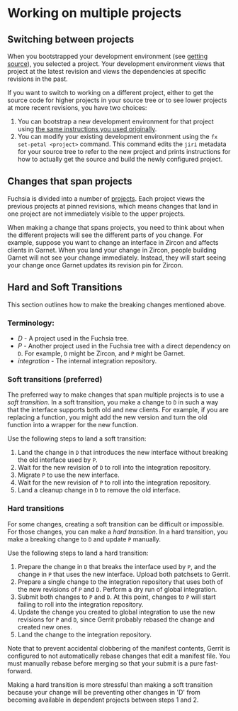 # Working on multiple projects

## Switching between projects

When you bootstrapped your development environment (see
[getting source][getting-source]), you selected a project. Your development
environment views that project at the latest revision and views the dependencies
at specific revisions in the past.

If you want to switch to working on a different project, either to get the source
code for higher projects in your source tree or to see lower projects at more recent
revisions, you have two choices:

1. You can bootstrap a new development environment for that project using
   [the same instructions you used originally][getting-source].
2. You can modify your existing development environment using the
   `fx set-petal <project>` command. This command edits the `jiri` metadata for
   your source tree to refer to the new project and prints instructions for how to
   actually get the source and build the newly configured project.

## Changes that span projects

Fuchsia is divided into a number of [projects][layers]. Each project views the
previous projects at pinned revisions, which means changes that land in one
project are not immediately visible to the upper projects.

When making a change that spans projects, you need to think about when the
different projects will see the different parts of you change. For example,
suppose you want to change an interface in Zircon and affects clients in Garnet.
When you land your change in Zircon, people building Garnet will not see your
change immediately. Instead, they will start seeing your change once Garnet
updates its revision pin for Zircon.

## Hard and Soft Transitions

This section outlines how to make the breaking changes mentioned above.

### Terminology:

* *D* - A project used in the Fuchsia tree.
* *P* - Another project used in the Fuchsia tree with a direct dependency on `D`.
For example, `D` might be Zircon, and `P` might be Garnet.
* *integration* - The internal integration repository.

### Soft transitions (preferred)

The preferred way to make changes that span multiple projects is to use a
*soft transition*. In a soft transition, you make a change to `D` in such a
way that the interface supports both old and new clients. For example, if you
are replacing a function, you might add the new version and turn the old
function into a wrapper for the new function.

Use the following steps to land a soft transition:

1. Land the change in `D` that introduces the new interface without breaking
   the old interface used by `P`.
1. Wait for the new revision of `D` to roll into the integration repository.
1. Migrate `P` to use the new interface.
1. Wait for the new revision of `P` to roll into the integration repository.
1. Land a cleanup change in `D` to remove the old interface.

### Hard transitions

For some changes, creating a soft transition can be difficult or impossible. For
those changes, you can make a *hard transition*. In a hard transition, you make
a breaking change to `D` and update `P` manually.

Use the following steps to land a hard transition:

1. Prepare the change in `D` that breaks the interface used by `P`, and the
   change in `P` that uses the new interface.  Upload both patchsets to Gerrit.
1. Prepare a single change to the integration repository that uses both of the
   new revisions of `P` and `D`.  Perform a dry run of global integration.
1. Submit both changes to `P` and `D`.  At this point, changes to `P` will start
   failing to roll into the integration repository.
1. Update the change you created to global integration to use the new revisions
   for `P` and `D`, since Gerrit probably rebased the change and created new
   ones.
1. Land the change to the integration repository.

Note that to prevent accidental clobbering of the manifest contents, Gerrit is
configured to not automatically rebase changes that edit a manifest file. You
must manually rebase before merging so that your submit is a pure fast-forward.

Making a hard transition is more stressful than making a soft transition because
your change will be preventing other changes in 'D' from becoming available in
dependent projects between steps 1 and 2.

[getting-source]: /development/source_code/README.md "Getting source"
[layers]: /development/source_code/layers.md "Layers"
